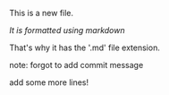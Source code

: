 This is a new file.

*It is formatted using markdown*

That's why it has the '.md' file extension. 

note: forgot to add commit message 

add some more lines!
